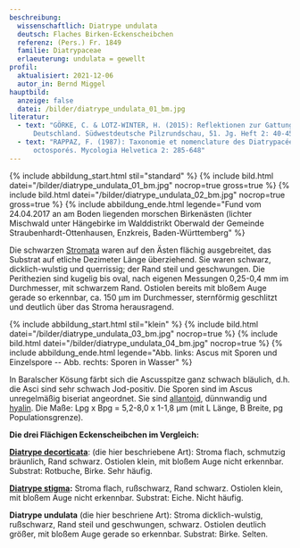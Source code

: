 ```yaml
---
beschreibung:
  wissenschaftlich: Diatrype undulata
  deutsch: Flaches Birken-Eckenscheibchen
  referenz: (Pers.) Fr. 1849
  familie: Diatrypaceae
  erlaeuterung: undulata = gewellt
profil:
  aktualisiert: 2021-12-06
  autor_in: Bernd Miggel
hauptbild:
  anzeige: false
  datei: /bilder/diatrype_undulata_01_bm.jpg
literatur:
  - text: "GÖRKE, C. & LOTZ-WINTER, H. (2015): Reflektionen zur Gattung Diatrype in
      Deutschland. Südwestdeutsche Pilzrundschau, 51. Jg. Heft 2: 40-45"
  - text: "RAPPAZ, F. (1987): Taxonomie et nomenclature des Diatrypacées a asques
      octosporés. Mycologia Helvetica 2: 285-648"
---
```

{% include abbildung_start.html stil="standard" %}
{% include bild.html datei="/bilder/diatrype_undulata_01_bm.jpg" nocrop=true gross=true %}
{% include bild.html datei="/bilder/diatrype_undulata_02_bm.jpg" nocrop=true gross=true %}
{% include abbildung_ende.html legende="Fund vom 24.04.2017 an am Boden liegenden morschen Birkenästen (lichter Mischwald unter Hängebirke im Walddistrikt Oberwald der Gemeinde Straubenhardt-Ottenhausen, Enzkreis, Baden-Württemberg" %}

Die schwarzen [Stromata](Stroma "Glossar") waren auf den Ästen flächig ausgebreitet, das Substrat auf etliche Dezimeter Länge überziehend. Sie waren schwarz, dicklich-wulstig und querrissig; der Rand steil und geschwungen. Die Perithezien sind kugelig bis oval, nach eigenen Messungen 0,25-0,4 mm im Durchmesser, mit schwarzem Rand. Ostiolen bereits mit bloßem Auge gerade so erkennbar, ca. 150 µm im Durchmesser, sternförmig geschlitzt und deutlich über das Stroma herausragend.

{% include abbildung_start.html stil="klein" %}
{% include bild.html datei="/bilder/diatrype_undulata_03_bm.jpg" nocrop=true %}
{% include bild.html datei="/bilder/diatrype_undulata_04_bm.jpg" nocrop=true %}
{% include abbildung_ende.html legende="Abb. links: Ascus mit Sporen und Einzelspore -- Abb. rechts: Sporen in Wasser" %}

In Baralscher Kösung färbt sich die Ascusspitze ganz schwach bläulich, d.h. die Asci sind sehr schwach Jod-positiv. Die Sporen sind im Ascus unregelmäßig biseriat angeordnet. Sie  sind [allantoid](allantoid "Glossar"), dünnwandig und [hyalin](hyalin "Glossar"). Die Maße: Lpg x Bpg = 5,2-8,0 x 1-1,8 µm (mit L Länge, B Breite, pg Populationsgrenze).

**Die drei Flächigen Eckenscheibchen im Vergleich:**

**[Diatrype decorticata](/pilze/diatrype-decorticata-flächiges-eckenscheibchen)**: (die hier beschriebene Art): Stroma flach, schmutzig bräunlich, Rand schwarz. Ostiolen klein, mit bloßem Auge nicht erkennbar. Substrat: Rotbuche, Birke. Sehr häufig.

**[Diatrype stigma](/pilze/diatrype-stigma-flächiges-eichen-eckenscheibchen):** Stroma flach, rußschwarz, Rand schwarz. Ostiolen klein, mit bloßem Auge nicht erkennbar. Substrat: Eiche. Nicht häufig.

**Diatrype undulata** (die hier beschriene Art): Stroma dicklich-wulstig, rußschwarz, Rand steil und geschwungen, schwarz. Ostiolen deutlich größer, mit bloßem Auge gerade so erkennbar. Substrat: Birke. Selten.